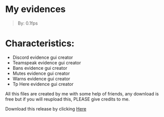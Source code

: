 # My evidences 
> By: 0.1fps


# Characteristics:

-   Discord evidence gui creator
-   Teamspeak evidence gui creator
-   Bans evidence gui creator
-   Mutes evidence gui creator
-   Warns evidence gui creator
-   Tp Here evidence gui creator

All this files are created by me with some help of friends, any download is free but if you will reupload this, PLEASE give credits to me.

Download this release by clicking  [Here](https://github.com/Masterrecording/MyEvidences/releases/download/v1.0.1/MyEvidences.exe)
